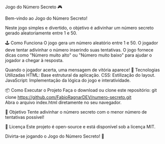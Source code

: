 Jogo do Número Secreto 🎮

Bem-vindo ao Jogo do Número Secreto!

Neste jogo simples e divertido, o objetivo é adivinhar um número secreto gerado aleatoriamente entre 1 e 50.

🕹️ Como Funciona
O jogo gera um número aleatório entre 1 e 50.
O jogador deve tentar adivinhar o número inserindo suas tentativas.
O jogo fornece dicas como "Número muito alto" ou "Número muito baixo" para ajudar o jogador a chegar à resposta.

Quando o jogador acerta, uma mensagem de vitória aparece!
🚀 Tecnologias Utilizadas
HTML: Base estrutural da aplicação.
CSS: Estilização do layout.
JavaScript: Implementação da lógica do jogo e interatividade.

📦 Como Executar o Projeto
Faça o download ou clone este repositório:
git clone https://github.com/FabioRagnarDEV/numero-secreto.git  
Abra o arquivo index.html diretamente no seu navegador.

🎯 Objetivo
Tente adivinhar o número secreto com o menor número de tentativas possível!

📄 Licença
Este projeto é open-source e está disponível sob a licença MIT.

Divirta-se jogando o Jogo do Número Secreto! 🎉